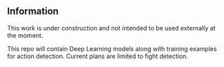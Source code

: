 ## Information

This work is under construction and not intended to be used externally at the moment.

This repo will contain Deep Learning models along with training examples for action detection. Current plans are limited to fight detection.
